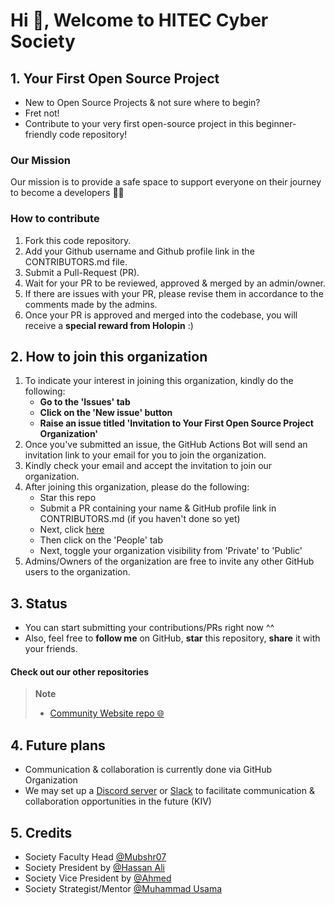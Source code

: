 # Hi 👋, Welcome to HITEC Cyber Society

## 1. Your First Open Source Project

- New to Open Source Projects & not sure where to begin?
- Fret not!
- Contribute to your very first open-source project in this beginner-friendly code repository!

### Our Mission

Our mission is to provide a safe space to support everyone on their journey to become a developers 👨‍💻

### How to contribute

1. Fork this code repository.
2. Add your Github username and Github profile link in the CONTRIBUTORS.md file.
3. Submit a Pull-Request (PR).
4. Wait for your PR to be reviewed, approved & merged by an admin/owner.
5. If there are issues with your PR, please revise them in accordance to the comments made by the admins.
6. Once your PR is approved and merged into the codebase, you will receive a **special reward from Holopin** :)
 

## 2. How to join this organization

1. To indicate your interest in joining this organization, kindly do the following:
   - **Go to the 'Issues' tab**
   - **Click on the 'New issue' button**
   - **Raise an issue titled 'Invitation to Your First Open Source Project Organization'**
2. Once you've submitted an issue, the GitHub Actions Bot will send an invitation link to your email for you to join the organization.
3. Kindly check your email and accept the invitation to join our organization.
4. After joining this organization, please do the following:
   - Star this repo
   - Submit a PR containing your name & GitHub profile link in CONTRIBUTORS.md (if you haven't done so yet)
   - Next, click [here](https://github.com/Cyber-Society-Pakistan)
   - Then click on the 'People' tab
   - Next, toggle your organization visibility from 'Private' to 'Public'
5. Admins/Owners of the organization are free to invite any other GitHub users to the organization.

## 3.  Status

- You can start submitting your contributions/PRs right now ^^
- Also, feel free to **follow me** on GitHub, **star** this repository, **share** it with your friends.

#### Check out our other repositories

> **Note**
>
> - [Community Website repo 🌐](https://github.com/Mubshr07)

## 4. Future plans

- Communication & collaboration is currently done via GitHub Organization
- We may set up a [Discord server](https://discord.com/) or [Slack](https://slack.com/) to facilitate communication & collaboration opportunities in the future (KIV)

## 5. Credits

- Society Faculty Head [@Mubshr07](https://github.com/Mubshr07)
- Society President by [@Hassan Ali](https://github.com/#)
- Society Vice President by [@Ahmed](https://github.com/#)
- Society Strategist/Mentor [@Muhammad Usama](https://github.com/UsamaMatrix)


<br><br><br>
